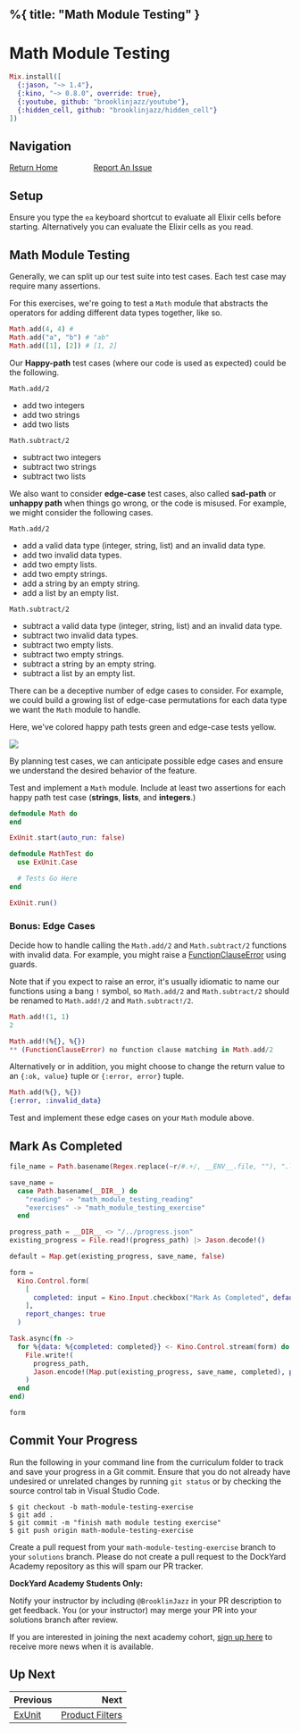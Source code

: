 %{
  title: "Math Module Testing"
}
---
# Math Module Testing

```elixir
Mix.install([
  {:jason, "~> 1.4"},
  {:kino, "~> 0.8.0", override: true},
  {:youtube, github: "brooklinjazz/youtube"},
  {:hidden_cell, github: "brooklinjazz/hidden_cell"}
])
```

## Navigation

[Return Home](../start.livemd)<span style="padding: 0 30px"></span>
[Report An Issue](https://github.com/DockYard-Academy/beta_curriculum/issues/new?assignees=&labels=&template=issue.md&title=)

## Setup

Ensure you type the `ea` keyboard shortcut to evaluate all Elixir cells before starting. Alternatively you can evaluate the Elixir cells as you read.

## Math Module Testing

Generally, we can split up our test suite into test cases. Each test case may require many assertions.

For this exercises, we're going to test a `Math` module that abstracts the operators for adding different data types together, like so.

<!-- livebook:{"force_markdown":true} -->

```elixir
Math.add(4, 4) # 
Math.add("a", "b") # "ab"
Math.add([1], [2]) # [1, 2]
```

Our **Happy-path** test cases (where our code is used as expected) could be the following.

`Math.add/2`

* add two integers
* add two strings
* add two lists

`Math.subtract/2`

* subtract two integers
* subtract two strings
* subtract two lists

We also want to consider **edge-case** test cases, also called **sad-path** or **unhappy path** when things go wrong, or the code is misused. For example, we might consider the following cases.

`Math.add/2`

* add a valid data type (integer, string, list) and an invalid data type.
* add two invalid data types.
* add two empty lists.
* add two empty strings.
* add a string by an empty string.
* add a list by an empty list.

`Math.subtract/2`

* subtract a valid data type (integer, string, list) and an invalid data type.
* subtract two invalid data types.
* subtract two empty lists.
* subtract two empty strings.
* subtract a string by an empty string.
* subtract a list by an empty list.

There can be a deceptive number of edge cases to consider. For example, we could build a growing list of edge-case permutations for each data type we want the `Math` module to handle.

Here, we've colored happy path tests green and edge-case tests yellow.

![](images/test%20cases.png)

By planning test cases, we can anticipate possible edge cases and ensure we understand the desired behavior of the feature.

Test and implement a `Math` module. Include at least two assertions for each happy path test case (**strings**, **lists**, and **integers**.)

```elixir
defmodule Math do
end

ExUnit.start(auto_run: false)

defmodule MathTest do
  use ExUnit.Case

  # Tests Go Here
end

ExUnit.run()
```

### Bonus: Edge Cases

Decide how to handle calling the `Math.add/2` and `Math.subtract/2` functions with invalid data.
For example, you might raise a [FunctionClauseError](https://hexdocs.pm/elixir/FunctionClauseError.html) using guards.

Note that if you expect to raise an error, it's usually idiomatic to name our functions using a bang `!` symbol, so `Math.add/2` and `Math.subtract/2` should be renamed to `Math.add!/2` and `Math.subtract!/2`.

<!-- livebook:{"force_markdown":true} -->

```elixir
Math.add!(1, 1)
2

Math.add!(%{}, %{})
** (FunctionClauseError) no function clause matching in Math.add/2  
```

Alternatively or in addition, you might choose to change the return value to an `{:ok, value}` tuple or `{:error, error}` tuple.

<!-- livebook:{"force_markdown":true} -->

```elixir
Math.add(%{}, %{})
{:error, :invalid_data}
```

Test and implement these edge cases on your `Math` module above.

## Mark As Completed

<!-- livebook:{"attrs":{"source":"file_name = Path.basename(Regex.replace(~r/#.+/, __ENV__.file, \"\"), \".livemd\")\n\nsave_name =\n  case Path.basename(__DIR__) do\n    \"reading\" -> \"math_module_testing_reading\"\n    \"exercises\" -> \"math_module_testing_exercise\"\n  end\n\nprogress_path = __DIR__ <> \"/../progress.json\"\nexisting_progress = File.read!(progress_path) |> Jason.decode!()\n\ndefault = Map.get(existing_progress, save_name, false)\n\nform =\n  Kino.Control.form(\n    [\n      completed: input = Kino.Input.checkbox(\"Mark As Completed\", default: default)\n    ],\n    report_changes: true\n  )\n\nTask.async(fn ->\n  for %{data: %{completed: completed}} <- Kino.Control.stream(form) do\n    File.write!(\n      progress_path,\n      Jason.encode!(Map.put(existing_progress, save_name, completed), pretty: true)\n    )\n  end\nend)\n\nform","title":"Track Your Progress"},"chunks":null,"kind":"Elixir.HiddenCell","livebook_object":"smart_cell"} -->

```elixir
file_name = Path.basename(Regex.replace(~r/#.+/, __ENV__.file, ""), ".livemd")

save_name =
  case Path.basename(__DIR__) do
    "reading" -> "math_module_testing_reading"
    "exercises" -> "math_module_testing_exercise"
  end

progress_path = __DIR__ <> "/../progress.json"
existing_progress = File.read!(progress_path) |> Jason.decode!()

default = Map.get(existing_progress, save_name, false)

form =
  Kino.Control.form(
    [
      completed: input = Kino.Input.checkbox("Mark As Completed", default: default)
    ],
    report_changes: true
  )

Task.async(fn ->
  for %{data: %{completed: completed}} <- Kino.Control.stream(form) do
    File.write!(
      progress_path,
      Jason.encode!(Map.put(existing_progress, save_name, completed), pretty: true)
    )
  end
end)

form
```

## Commit Your Progress

Run the following in your command line from the curriculum folder to track and save your progress in a Git commit.
Ensure that you do not already have undesired or unrelated changes by running `git status` or by checking the source control tab in Visual Studio Code.

```
$ git checkout -b math-module-testing-exercise
$ git add .
$ git commit -m "finish math module testing exercise"
$ git push origin math-module-testing-exercise
```

Create a pull request from your `math-module-testing-exercise` branch to your `solutions` branch.
Please do not create a pull request to the DockYard Academy repository as this will spam our PR tracker.

**DockYard Academy Students Only:**

Notify your instructor by including `@BrooklinJazz` in your PR description to get feedback.
You (or your instructor) may merge your PR into your solutions branch after review.

If you are interested in joining the next academy cohort, [sign up here](https://academy.dockyard.com/) to receive more news when it is available.

## Up Next

| Previous                           | Next                                                   |
| ---------------------------------- | -----------------------------------------------------: |
| [ExUnit](../reading/exunit.livemd) | [Product Filters](../exercises/product_filters.livemd) |

